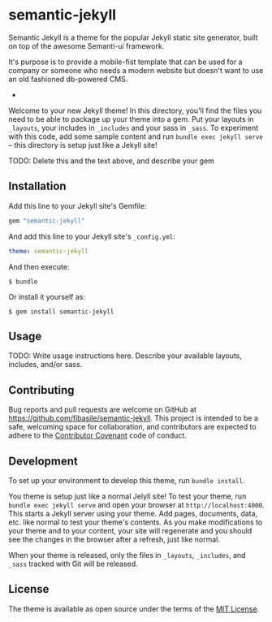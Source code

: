 # semantic-jekyll

Semantic Jekyll is a theme for the popular Jekyll static site generator, built on top of the awesome Semanti-ui
framework.

It's purpose is to provide a mobile-fist template that can be used for a company or someone who needs a modern
website but doesn't want to use an old fashioned db-powered CMS.

-

Welcome to your new Jekyll theme! In this directory, you'll find the files you need to be able to package up your theme into a gem. Put your layouts in `_layouts`, your includes in `_includes` and your sass in `_sass`. To experiment with this code, add some sample content and run `bundle exec jekyll serve` – this directory is setup just like a Jekyll site!

TODO: Delete this and the text above, and describe your gem

## Installation

Add this line to your Jekyll site's Gemfile:

```ruby
gem "semantic-jekyll"
```

And add this line to your Jekyll site's `_config.yml`:

```yaml
theme: semantic-jekyll
```

And then execute:

    $ bundle

Or install it yourself as:

    $ gem install semantic-jekyll

## Usage

TODO: Write usage instructions here. Describe your available layouts, includes, and/or sass.

## Contributing

Bug reports and pull requests are welcome on GitHub at https://github.com/fibasile/semantic-jekyll. This project is intended to be a safe, welcoming space for collaboration, and contributors are expected to adhere to the [Contributor Covenant](http://contributor-covenant.org) code of conduct.

## Development

To set up your environment to develop this theme, run `bundle install`.

You theme is setup just like a normal Jelyll site! To test your theme, run `bundle exec jekyll serve` and open your browser at `http://localhost:4000`. This starts a Jekyll server using your theme. Add pages, documents, data, etc. like normal to test your theme's contents. As you make modifications to your theme and to your content, your site will regenerate and you should see the changes in the browser after a refresh, just like normal.

When your theme is released, only the files in `_layouts`, `_includes`, and `_sass` tracked with Git will be released.

## License

The theme is available as open source under the terms of the [MIT License](http://opensource.org/licenses/MIT).

